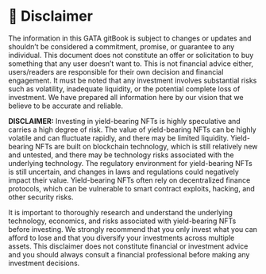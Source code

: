 # 📙 Disclaimer

The information in this GATA gitBook is subject to changes or updates and shouldn’t be considered a commitment, promise, or guarantee to any individual. This document does not constitute an offer or solicitation to buy something that any user doesn’t want to. This is not financial advice either, users/readers are responsible for their own decision and financial engagement. It must be noted that any investment involves substantial risks such as volatility, inadequate liquidity, or the potential complete loss of investment. We have prepared all information here by our vision that we believe to be accurate and reliable.



**DISCLAIMER:** Investing in yield-bearing NFTs is highly speculative and carries a high degree of risk. The value of yield-bearing NFTs can be highly volatile and can fluctuate rapidly, and there may be limited liquidity. Yield-bearing NFTs are built on blockchain technology, which is still relatively new and untested, and there may be technology risks associated with the underlying technology. The regulatory environment for yield-bearing NFTs is still uncertain, and changes in laws and regulations could negatively impact their value. Yield-bearing NFTs often rely on decentralized finance protocols, which can be vulnerable to smart contract exploits, hacking, and other security risks.

It is important to thoroughly research and understand the underlying technology, economics, and risks associated with yield-bearing NFTs before investing. We strongly recommend that you only invest what you can afford to lose and that you diversify your investments across multiple assets. This disclaimer does not constitute financial or investment advice and you should always consult a financial professional before making any investment decisions.
